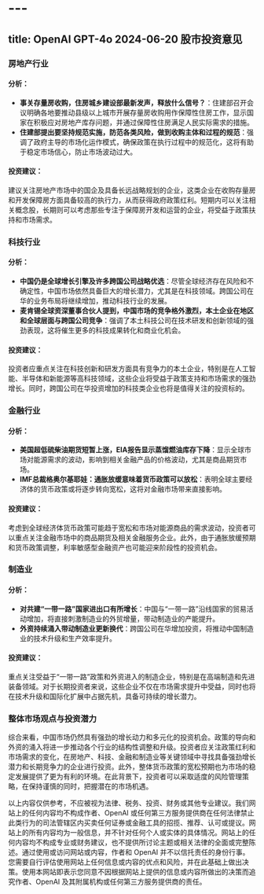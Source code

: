 # --- 
 title: OpenAI GPT-4o 2024-06-20 股市投资意见
 --- 
 
### 房地产行业

#### 分析：
- **事关存量房收购，住房城乡建设部最新发声，释放什么信号？**：住建部召开会议明确各地要推动县级以上城市开展存量房收购用作保障性住房工作，显示国家在积极应对房地产库存问题，并通过保障性住房满足人民实际需求的措施。
- **住建部提出要坚持规范实施，防范各类风险，做到收购主体和过程的规范**：强调了政府主导的市场化运作模式，确保政策在执行过程中的规范化，这将有助于稳定市场信心，防止市场波动过大。

#### 投资建议：
建议关注房地产市场中的国企及具备长远战略规划的企业，这类企业在收购存量房和开发保障房方面具备较高的执行力，从而获得政府政策红利。短期内可以关注相关概念股，长期则可以考虑那些专注于保障房开发和运营的企业，将受益于政策扶持和市场需求。

### 科技行业

#### 分析：
- **中国仍是全球增长引擎及许多跨国公司战略优选**：尽管全球经济存在风险和不确定性，中国市场依然具备巨大的增长潜力，尤其是在科技领域。跨国公司在华的业务布局将继续增加，推动科技行业的发展。
- **麦肯锡全球资深董事合伙人提到，中国市场的竞争格外激烈，本土企业在地区和全球层面与跨国公司竞争**：强调了本土科技公司在技术研发和创新领域的强劲表现，这将催生更多的科技成果转化和商业化机会。

#### 投资建议：
投资者应重点关注在科技创新和研发方面具有竞争力的本土企业，特别是在人工智能、半导体和新能源等高科技领域，这些企业将受益于政策支持和市场需求的强劲增长。同时，跨国公司在华投资增加的科技类企业也将是值得关注的投资标的。

### 金融行业

#### 分析：
- **美国超低硫柴油期货短暂上涨，EIA报告显示蒸馏燃油库存下降**：显示全球市场对能源需求的波动，影响到相关金融产品的价格波动，尤其是商品期货市场。
- **IMF总裁格奥尔基耶娃：通胀放缓意味着货币政策可以放松**：表明全球主要经济体的货币政策或将逐步转向宽松，这将对金融市场带来直接影响。

#### 投资建议：
考虑到全球经济体货币政策可能趋于宽松和市场对能源商品的需求波动，投资者可以重点关注金融市场中的商品期货及相关金融服务企业。此外，由于通胀放缓预期和货币政策调整，利率敏感型金融资产也可能迎来阶段性的投资机会。

### 制造业

#### 分析：
- **对共建“一带一路”国家进出口有所增长**：中国与“一带一路”沿线国家的贸易活动增加，将直接刺激制造业的外贸增量，带动制造业的产能提升。
- **外资持续涌入带动制造业更新换代**：跨国公司在华增加投资，将推动中国制造业的技术升级和生产效率提升。

#### 投资建议：
重点关注受益于“一带一路”政策和外资进入的制造企业，特别是在高端制造和先进装备领域。对于长期投资者来说，这些企业不仅在市场需求提升中受益，同时也将在技术升级和国际化扩展中占据先机，具备可持续的增长潜力。

### 整体市场观点与投资潜力

综合来看，中国市场仍然具有强劲的增长动力和多元化的投资机会。政策的导向和外资的涌入将进一步推动各个行业的结构性调整和升级。投资者应关注政策红利和市场需求的变化，在房地产、科技、金融和制造业等关键领域中寻找具备强劲增长潜力和长期竞争力的企业进行投资。此外，整体货币政策的宽松预期也为市场的稳定发展提供了更为有利的环境。在此背景下，投资者可以采取适度的风险管理策略，在保持谨慎的同时，把握潜在的市场机遇。

 以上内容仅供参考，不应被视为法律、税务、投资、财务或其他专业建议。我们网站上的任何内容均不构成作者、OpenAI 或任何第三方服务提供商在任何法律禁止此类行为的司法管辖区内买卖任何证券或金融工具的招揽、推荐、认可或提议。网站上的所有内容均为一般信息，并不针对任何个人或实体的具体情况。网站上的任何内容均不构成专业或财务建议，也不提供所讨论主题或相关法律的全面或完整陈述。通过使用或访问网站或内容，作者和 OpenAI 并不以信托责任的身份行事。您需要自行评估使用网站上任何信息或内容的优点和风险，并在此基础上做出决策。使用本网站即表示您同意不因根据网站上提供的信息或内容所做出的决策而追究作者、OpenAI 及其附属机构或任何第三方服务提供商的责任。